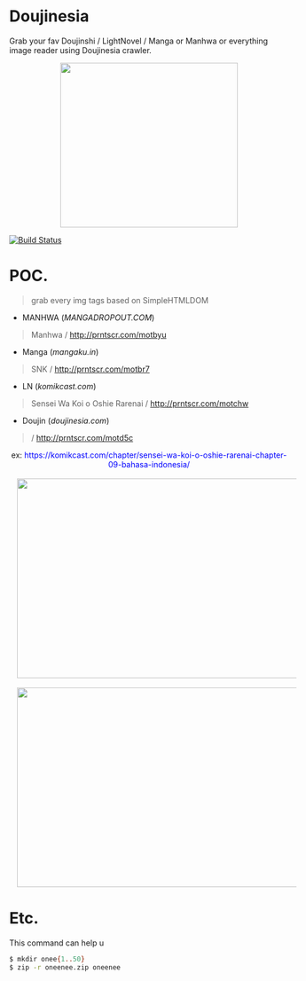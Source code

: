 # Doujinesia
Grab your fav Doujinshi / LightNovel / Manga or Manhwa or everything image reader using Doujinesia crawler.

<div class="separator" style="clear: both; text-align: center;">
<a href="https://4.bp.blogspot.com/-b5bPeLrbQp8/XHBWKVJBI2I/AAAAAAAABQw/5rCe0b_fbHAcUYc2VLn0NYjYLmfkaJh-ACLcBGAs/s1600/katouta.png" imageanchor="1" style="margin-left: 1em; margin-right: 1em;"><img border="0" data-original-height="1172" data-original-width="1256" height="297" src="https://4.bp.blogspot.com/-b5bPeLrbQp8/XHBWKVJBI2I/AAAAAAAABQw/5rCe0b_fbHAcUYc2VLn0NYjYLmfkaJh-ACLcBGAs/s320/katouta.png" width="320" /></a></div>

[![Build Status](https://travis-ci.org/joemccann/dillinger.svg?branch=master)](https://travis-ci.org/joemccann/dillinger)

# POC.
> grab every img tags
> based on SimpleHTMLDOM

- MANHWA (<i>MANGADROPOUT.COM</i>)
> Manhwa / http://prntscr.com/motbyu <br>

- Manga (<i>mangaku.in</i>)
> SNK / http://prntscr.com/motbr7 <br>

- LN (<i>komikcast.com</i>)
> Sensei Wa Koi o Oshie Rarenai / http://prntscr.com/motchw <br>

- Doujin (<i>doujinesia.com</i>)
> / http://prntscr.com/motd5c <br>


<div class="separator" style="clear: both; text-align: center;">
ex:&nbsp;<span style="color: blue;">https://komikcast.com/chapter/sensei-wa-koi-o-oshie-rarenai-chapter-09-bahasa-indonesia/</span></div>
<div class="separator" style="clear: both; text-align: left;">
<br /></div>
<div class="separator" style="clear: both; text-align: center;">
<a href="https://1.bp.blogspot.com/-Svdj0Fv5grU/XD733eHlkJI/AAAAAAAABIg/H-BXHJW4VjQU2HIf7ruTcHke7ooEPhuQQCLcBGAs/s1600/Screenshot_5.jpg" imageanchor="1" style="margin-left: 1em; margin-right: 1em;"><img border="0" data-original-height="901" data-original-width="1600" height="360" src="https://1.bp.blogspot.com/-Svdj0Fv5grU/XD733eHlkJI/AAAAAAAABIg/H-BXHJW4VjQU2HIf7ruTcHke7ooEPhuQQCLcBGAs/s640/Screenshot_5.jpg" width="640" /></a></div>
<div class="separator" style="clear: both; text-align: left;">
<br /></div>
<div class="separator" style="clear: both; text-align: center;">
</div>
<div class="separator" style="clear: both; text-align: center;">
<a href="https://4.bp.blogspot.com/-1PXyTfOcLws/XD74Qpq3cLI/AAAAAAAABIo/xuVmyYqlgMcKYMEkopXAOq9M0-HXOIA1ACLcBGAs/s1600/Screenshot_6.jpg" imageanchor="1" style="margin-left: 1em; margin-right: 1em;"><img border="0" data-original-height="900" data-original-width="1600" height="360" src="https://4.bp.blogspot.com/-1PXyTfOcLws/XD74Qpq3cLI/AAAAAAAABIo/xuVmyYqlgMcKYMEkopXAOq9M0-HXOIA1ACLcBGAs/s640/Screenshot_6.jpg" width="640" /></a></div>

# Etc.
This command can help u
```sh
$ mkdir onee{1..50}
$ zip -r oneenee.zip oneenee
```
